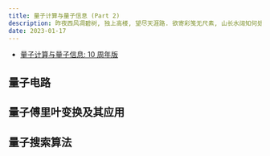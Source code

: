 ```yaml
---
title: 量子计算与量子信息 (Part 2)
description: 昨夜西风凋碧树, 独上高楼, 望尽天涯路. 欲寄彩笺无尺素, 山长水阔知何处!
date: 2023-01-17
---
```


- [量子计算与量子信息: 10 周年版](https://book.douban.com/subject/35777059/)

## 量子电路

## 量子傅里叶变换及其应用

## 量子搜索算法
